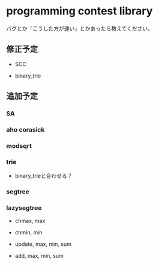 # programming contest library

バグとか「こうした方が速い」とかあったら教えてください。

## 修正予定

- SCC

- binary_trie

## 追加予定

### SA

### aho corasick

### modsqrt

### trie

- binary_trieと合わせる？

### segtree

### lazysegtree

- chmax, max

- chmin, min

- update, max, min, sum

- add, max, min, sum
